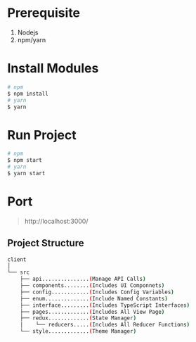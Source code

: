 # Prerequisite
1. Nodejs
2. npm/yarn

# Install Modules
```bash
# npm
$ npm install
# yarn
$ yarn
```
# Run Project
```bash
# npm
$ npm start
# yarn
$ yarn start
```

# Port
> http://localhost:3000/
## Project Structure
```bash
client
│
└── src
    ├── api...............(Manage API Calls)
    ├── components........(Includes UI Componnets)
    ├── config............(Includes Config Variables)
    ├── enum..............(Include Named Constants)
    ├── interface.........(Includes TypeScript Interfaces)
    ├── pages.............(Includes All View Page)
    ├── redux.............(State Manager)
    │    └── reducers.....(Includes All Reducer Functions)
    └── style.............(Theme Manager)
```


